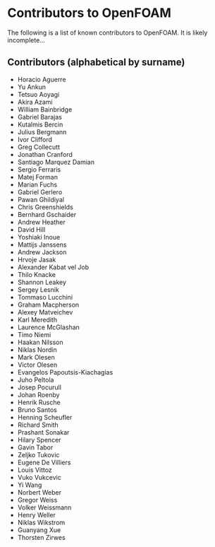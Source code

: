 # Contributors to OpenFOAM

The following is a list of known contributors to OpenFOAM.
It is likely incomplete...

## Contributors (alphabetical by surname)

- Horacio Aguerre
- Yu Ankun
- Tetsuo Aoyagi
- Akira Azami
- William Bainbridge
- Gabriel Barajas
- Kutalmis Bercin
- Julius Bergmann
- Ivor Clifford
- Greg Collecutt
- Jonathan Cranford
- Santiago Marquez Damian
- Sergio Ferraris
- Matej Forman
- Marian Fuchs
- Gabriel Gerlero
- Pawan Ghildiyal
- Chris Greenshields
- Bernhard Gschaider
- Andrew Heather
- David Hill
- Yoshiaki Inoue
- Mattijs Janssens
- Andrew Jackson
- Hrvoje Jasak
- Alexander Kabat vel Job
- Thilo Knacke
- Shannon Leakey
- Sergey Lesnik
- Tommaso Lucchini
- Graham Macpherson
- Alexey Matveichev
- Karl Meredith
- Laurence McGlashan
- Timo Niemi
- Haakan Nilsson
- Niklas Nordin
- Mark Olesen
- Victor Olesen
- Evangelos Papoutsis-Kiachagias
- Juho Peltola
- Josep Pocurull
- Johan Roenby
- Henrik Rusche
- Bruno Santos
- Henning Scheufler
- Richard Smith
- Prashant Sonakar
- Hilary Spencer
- Gavin Tabor
- Zeljko Tukovic
- Eugene De Villiers
- Louis Vittoz
- Vuko Vukcevic
- Yi Wang
- Norbert Weber
- Gregor Weiss
- Volker Weissmann
- Henry Weller
- Niklas Wikstrom
- Guanyang Xue
- Thorsten Zirwes

<!----------------------------------------------------------------------------->
